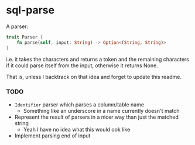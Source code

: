 # sql-parse

A parser:

```rust
trait Parser {
    fn parse(self, input: String) -> Option<(String, String)>
}
```

i.e. it takes the characters and returns a token and the remaining characters if it could parse itself from the input,
otherwise it returns None.

That is, unless I backtrack on that idea and forget to update this readme.

### TODO
- `Identifier` parser which parses a column/table name
    - Something like an underscore in a name currently doesn't match
- Represent the result of parsers in a nicer way than just the matched string
    - Yeah I have no idea what this would ook like
- Implement parsing end of input
